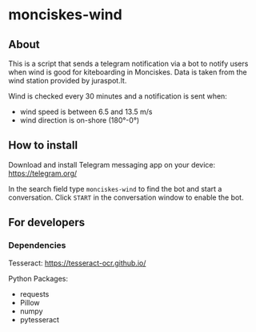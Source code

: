 # monciskes-wind

## About
This is a script that sends a telegram notification via a bot to notify users when wind is good for kiteboarding in Monciskes.
Data is taken from the wind station provided by juraspot.lt.

Wind is checked every 30 minutes and a notification is sent when:
* wind speed is between 6.5 and 13.5 m/s
* wind direction is on-shore (180°-0°)

## How to install
Download and install Telegram messaging app on your device:
https://telegram.org/

In the search field type `monciskes-wind` to find the bot and start a conversation.
Click `START` in the conversation window to enable the bot.



## For developers
### Dependencies

Tesseract:
https://tesseract-ocr.github.io/

Python Packages:
- requests
- Pillow
- numpy
- pytesseract
